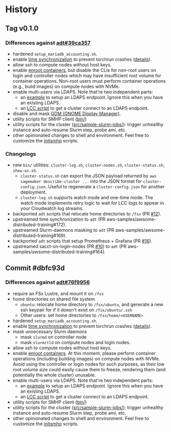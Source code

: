 # History

## Tag v0.1.0

### Differences against [adt#39ca357](https://github.com/aws-samples/awsome-distributed-training/tree/39ca357f7a3df841ffd1232221cd12afcf791c30)

- hardened `setup_mariadb_accounting.sh`.
- enable [time synchronization](https://docs.aws.amazon.com/AWSEC2/latest/UserGuide/set-time.html)
   to prevent torchrun crashes
   ([details](https://github.com/pytorch/pytorch/issues/76287#issuecomment-1958685480)).
- allow ssh to compute nodes without host keys.
- enable [enroot containers](https://github.com/NVIDIA/enroot), but disable the CLIs for non-root
  users on login and controller nodes which may have insufficient root volume for container
  operations. Non-root users must perform container operations (e.g., build images) on compute nodes
  with NVMe.
- enable multi-users via LDAPS. Note that're two independent parts:
  - an [example](../README#36-create-a-new-aws-managed-microsoft-ad-with-ldaps-endpoint) to setup an
    LDAPS endpoint. Ignore this when you have an existing LDAPS.
  - an [LCC script](../src/LifecycleScripts/base-config/setup_sssd4ldaps.sh) to get a cluster
    connect to an LDAPS endpoint.
- disable and mask [GDM (GNOME Display
  Manager)](https://en.wikipedia.org/wiki/GNOME_Display_Manager).
- utility scripts for SMHP client ([bin/](../bin/))
- utility scripts for the cluster ([src/sample-slurm-jobs/](../src/sample-slurm-jobs/)): trigger
   unhealthy instance and auto-resume Slurm step, probe ami, etc.
- other opinionated changes to shell and environment. Feel free to customize the
   [initsmhp](../src/LifecycleScripts/base-config/initsmhp.sh) scripts.

### Changelogs

- new `bin/` utilities: `cluster-log.sh`, `cluster-nodes.sh`, `cluster-status.sh`, `show-az.sh`.
  - `cluster-status.sh` can export the JSON payload returned by `aws sagemaker
    describe-cluster ...` into the JSON format for `cluster-config.json`. Useful to regenerate a
    `cluster-config.json` for another deployment.
  - `cluster-log.sh` supports watch mode and one-time mode. The watch mode implements retry logic to
    wait for LCC logs to appear in your Cloudwatch log streams.
- backported `adt` scripts that relocate home directories to `/fsx` (PR [#12](https://github.com/aws-samples/playground-persistent-cluster/pull/12)).
- upstreamed time synchronization to `adt` (PR aws-samples/awsome-distributed-training#172).
- upstreamed Slurm-daemons masking to `adt` (PR aws-samples/awsome-distributed-training#169).
- backported `adt` scripts that setup Prometheus + Grafana (PR [#16](https://github.com/aws-samples/playground-persistent-cluster/pull/16)).
- upstreamed sacct-on-login-nodes (PR [#10](https://github.com/aws-samples/playground-persistent-cluster/pull/10)) to `adt` (PR
  aws-samples/awsome-distributed-training#164).

## Commit \#dbfc93d

### Differences against [adt#76f9956](https://github.com/aws-samples/awsome-distributed-training/tree/76f995674b1c2e07e25814b15262baac8abc2bcd)

- require an FSx Lustre, and mount it on `/fsx`
- home directories on shared file system
  - `ubuntu`: relocate home directory to `/fsx/ubuntu`, and generate a new ssh keypair for if it
      doesn't exist on `/fsx/ubuntu/.ssh`
  - Other users: set home directories to `/fsx/home/<USERNAME>`
- hardened `setup_mariadb_accounting.sh`.
- enable [time synchronization](https://docs.aws.amazon.com/AWSEC2/latest/UserGuide/set-time.html)
   to prevent torchrun crashes
   ([details](https://github.com/pytorch/pytorch/issues/76287#issuecomment-1958685480)).
- mask unnecessary Slurm daemons
  - mask `slurmd` on controller node
  - mask `slurmctld` on compute nodes and login nodes.
- allow ssh to compute nodes without host keys.
- enable [enroot containers](https://github.com/NVIDIA/enroot). At this moment, please perform
   container operations (including building images) on compute nodes with NVMe. Avoid using the
   controller or login nodes for such purposes, as their low root volume size could easily cause
   them to freeze, rendering them (and potentially the whole cluster) unusable.
- enable multi-users via LDAPS. Note that're two independent parts:
  - an [example](../README#36-create-a-new-aws-managed-microsoft-ad-with-ldaps-endpoint) to setup an
      LDAPS endpoint. Ignore this when you have an existing LDAPS.
  - an [LCC script](../src/LifecycleScripts/base-config/setup_sssd4ldaps.sh) to get a cluster
      connect to an LDAPS endpoint.
- utility scripts for SMHP client ([bin/](../bin))
- utility scripts for the cluster ([src/sample-slurm-jobs/](/src/sample-slurm-jobs/)): trigger
   unhealthy instance and auto-resume Slurm step, probe ami, etc.
- other opinionated changes to shell and environment. Feel free to customize the
   [initsmhp](../src/LifecycleScripts/base-config/initsmhp.sh) scripts.
